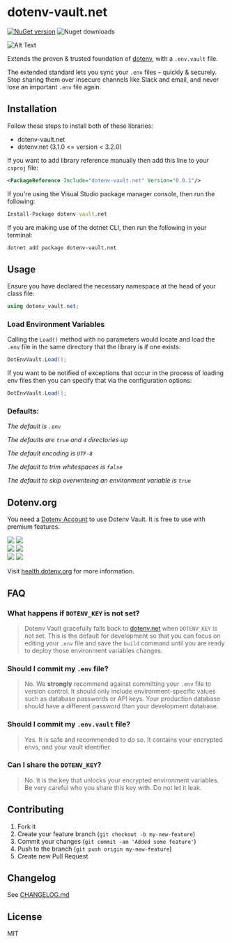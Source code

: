 ﻿# dotenv-vault.net

[![NuGet version](https://badge.fury.io/nu/dotenv-vault.net.svg)](https://badge.fury.io/nu/dotenv-vault.net)
![Nuget downloads](https://img.shields.io/nuget/dt/dotenv-vault.net)

![Alt Text](https://raw.githubusercontent.com/motdotla/dotenv/master/dotenv.svg "dotenv-vault")

Extends the proven & trusted foundation of [dotenv](https://github.com/bolorundurowb/dotenv.net), with a `.env.vault` file.

The extended standard lets you sync your `.env` files – quickly & securely. Stop sharing them over insecure channels like Slack and email, and never lose an important `.env` file again.

## Installation

Follow these steps to install both of these libraries:
- dotenv-vault.net
- dotenv.net (3.1.0 <= version < 3.2.0)

If you want to add library reference manually then add this line to your `csproj` file:

```xml
<PackageReference Include="dotenv-vault.net" Version="0.0.1"/>
```

If you're using the Visual Studio package manager console, then run the following:

```cmd
Install-Package dotenv-vault.net
```

If you are making use of the dotnet CLI, then run the following in your terminal:

```bash
dotnet add package dotenv-vault.net
```

## Usage

Ensure you have declared the necessary namespace at the head of your class file:

```csharp
using dotenv_vault.net;
```

### Load Environment Variables

Calling the `Load()` method with no parameters would locate and load the `.env` file in the same directory that the library is if one exists:

```csharp
DotEnvVault.Load();
```

If you want to be notified of exceptions that occur in the process of loading env files then you can specify that via the configuration options:

```csharp
DotEnvVault.Load();
```
### Defaults: 

*The default is `.env`*

*The defaults are `true` and `4` directories up*

*The default encoding is `UTF-8`*

*The default to trim whitespaces is `false`*

*The default to skip overwriteing an environment variable is `true`*

## Dotenv.org

You need a [Dotenv Account](https://dotenv.org) to use Dotenv Vault. It is free to use with premium features.

![](https://api.checklyhq.com/v1/badges/checks/c2fee99a-38e7-414e-89b8-9766ceeb1927?style=flat&theme=dark&responseTime=true)
![](https://api.checklyhq.com/v1/badges/checks/4f557967-1ed1-486a-b762-39a63781d752?style=flat&theme=dark&responseTime=true)
<br>
![](https://api.checklyhq.com/v1/badges/checks/804eb6fa-6599-4688-a649-7ff3c39a64b9?style=flat&theme=dark&responseTime=true)
![](https://api.checklyhq.com/v1/badges/checks/6a94504e-e936-4f07-bc0b-e08fee2734b3?style=flat&theme=dark&responseTime=true)
<br>
![](https://api.checklyhq.com/v1/badges/checks/06ac4f4e-3e0e-4501-9987-580b4d2a6b06?style=flat&theme=dark&responseTime=true)
![](https://api.checklyhq.com/v1/badges/checks/0ffc1e55-7ef0-4c2c-8acc-b6311871f41c?style=flat&theme=dark&responseTime=true)

Visit [health.dotenv.org](https://health.dotenv.org) for more information.

## FAQ

### What happens if `DOTENV_KEY` is not set?

> Dotenv Vault gracefully falls back to [dotenv.net](https://github.com/bolorundurowb/dotenv.net) when `DOTENV_KEY` is not set. This is the default for development so that you can focus on editing your `.env` file and save the `build` command until you are ready to deploy those environment variables changes.

### Should I commit my `.env` file?

> No. We **strongly** recommend against committing your `.env` file to version control. It should only include environment-specific values such as database passwords or API keys. Your production database should have a different password than your development database.

### Should I commit my `.env.vault` file?

> Yes. It is safe and recommended to do so. It contains your encrypted envs, and your vault identifier.

### Can I share the `DOTENV_KEY`?

> No. It is the key that unlocks your encrypted environment variables. Be very careful who you share this key with. Do not let it leak.

## Contributing

1. Fork it
2. Create your feature branch (`git checkout -b my-new-feature`)
3. Commit your changes (`git commit -am 'Added some feature'`)
4. Push to the branch (`git push origin my-new-feature`)
5. Create new Pull Request

## Changelog

See [CHANGELOG.md](CHANGELOG.md)

## License

MIT